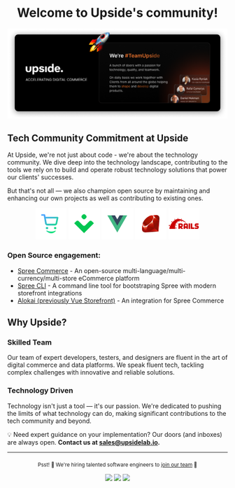 <h1 align="center">Welcome to Upside's community!</h1>

<a href="https://upsidelab.io" title="Go to Upside's website">
	<img src="https://github.com/upsidelab/.github/blob/main/assets/banner.png" alt="Upside - Accelerating Digital commerce. We're #TeamUpside - a bunch of doers with a passion for technology, quality, and teamwork. On daily basis we work together with clients from all around the globe helping them to shape and develop digital products.">
</a>

## Tech Community Commitment at Upside

At Upside, we're not just about code - we're about the technology community. We dive deep into the technology landscape, contributing to the tools we rely on to build and operate robust technology solutions that power our clients' successes.

But that's not all — we also champion open source by maintaining and enhancing our own projects as well as contributing to existing ones.

<p align="center">
	<a href="https://github.com/spree"><img src="https://github.com/upsidelab/.github/blob/main/assets/icons/spree.png" alt="Spree Logo"></a>
	<a href="https://github.com/vuestorefront"><img src="https://github.com/upsidelab/.github/blob/main/assets/icons/vuestorefront.png" alt="VueStorefront Logo"></a>
	<a href="https://github.com/vuejs"><img src="https://github.com/upsidelab/.github/blob/main/assets/icons/vue.png" alt="VueJS Logo"></a>
	<a href="https://github.com/rails"><img src="https://github.com/upsidelab/.github/blob/main/assets/icons/ruby.png" alt="Ruby Logo"></a>
	<a href="https://github.com/rails"><img src="https://github.com/upsidelab/.github/blob/main/assets/icons/rails.png" alt="Rails Logo"></a>
</p>

### Open Source engagement:

- [Spree Commerce](https://github.com/spree/spree) - An open-source multi-language/multi-currency/multi-store eCommerce platform 
- [Spree CLI](https://github.com/upsidelab/spree_cli_internal) - A command line tool for bootstraping Spree with modern storefront integrations
- [Alokai (previously Vue Storefront)](https://github.com/vuestorefront/spree) - An integration for Spree Commerce

## Why Upside?

### Skilled Team

Our team of expert developers, testers, and designers are fluent in the art of digital commerce and data platforms. We speak fluent tech, tackling complex challenges with innovative and reliable solutions.

### Technology Driven

Technology isn't just a tool — it's our passion. We're dedicated to pushing the limits of what technology can do, making significant contributions to the tech community and beyond.

💡 Need expert guidance on your implementation? Our doors (and inboxes) are always open. **Contact us at sales@upsidelab.io.**

---

<p align="center"><sub>Psst! 🤫 We're hiring talented software engineers to <a href="https://upside.recruitee.com?source=github">join our team</a> 🧡</sub></p>

<p align="center">
	<a href="https://www.linkedin.com/company/upside-lab/"><img src="https://img.shields.io/static/v1?&color=000000&style=flat&logoColor=white&label=&message=LinkedIn&logo=linkedin" /></a>
	<a href="https://twitter.com/upsidelab"><img src="https://img.shields.io/static/v1?&color=000000&style=flat&logoColor=white&label=&message=Twitter&logo=twitter" /></a>
	<a href="https://clutch.co/profile/upside"><img src="https://img.shields.io/static/v1?&color=000000&style=flat&logoColor=white&label=&message=Clutch" /></a>
</p>
